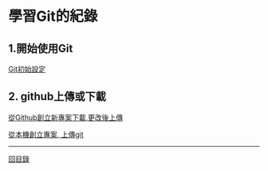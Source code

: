 # 學習Git的紀錄

## 1.開始使用Git

[Git初始設定](01.md)

## 2. github上傳或下載

[從Github創立新專案下載,更改後上傳](02.md)

[從本機創立專案, 上傳git](03.md)

---
[回目錄](README.md)
